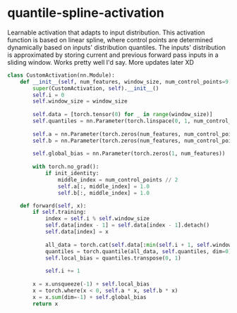 # quantile-spline-activation
Learnable activation that adapts to input distribution. This activation function is based on linear spline, where control points are determined dynamically based on inputs' distribution quantiles. The inputs' distribution is approximated by storing current and previous forward pass inputs in a sliding window. Works pretty well I'd say. More updates later XD

```python
class CustomActivation(nn.Module):
    def __init__(self, num_features, window_size, num_control_points=9, init_identity=True):
        super(CustomActivation, self).__init__()
        self.i = 0
        self.window_size = window_size
        
        self.data = [torch.tensor(0) for _ in range(window_size)]
        self.quantiles = nn.Parameter(torch.linspace(0, 1, num_control_points + 2)[1:-1], requires_grad=False)
        
        self.a = nn.Parameter(torch.zeros(num_features, num_control_points))
        self.b = nn.Parameter(torch.zeros(num_features, num_control_points))
        
        self.global_bias = nn.Parameter(torch.zeros(1, num_features))
                
        with torch.no_grad():
            if init_identity:
                middle_index = num_control_points // 2
                self.a[:, middle_index] = 1.0
                self.b[:, middle_index] = 1.0

    def forward(self, x):
        if self.training:
            index = self.i % self.window_size
            self.data[index - 1] = self.data[index - 1].detach()            
            self.data[index] = x
            
            all_data = torch.cat(self.data[:min(self.i + 1, self.window_size)], dim=0)
            quantiles = torch.quantile(all_data, self.quantiles, dim=0)
            self.local_bias = quantiles.transpose(0, 1)
            
            self.i += 1
                
        x = x.unsqueeze(-1) + self.local_bias
        x = torch.where(x < 0, self.a * x, self.b * x)
        x = x.sum(dim=-1) + self.global_bias            
        return x
```
